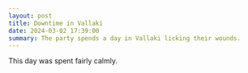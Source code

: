 ```yaml
---
layout: post
title: Downtime in Vallaki
date: 2024-03-02 17:39:00
summary: The party spends a day in Vallaki licking their wounds.
---
```


This day was spent fairly calmly.
